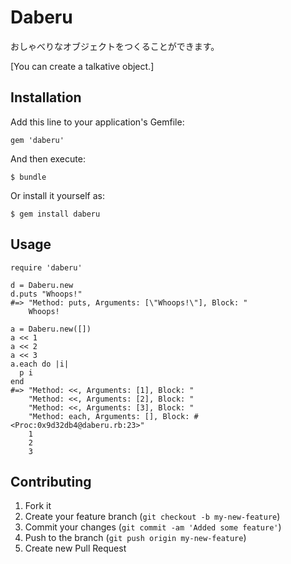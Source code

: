 # Daberu

おしゃべりなオブジェクトをつくることができます。

[You can create a talkative object.]

## Installation

Add this line to your application's Gemfile:

    gem 'daberu'

And then execute:

    $ bundle

Or install it yourself as:

    $ gem install daberu

## Usage

    require 'daberu'

    d = Daberu.new
    d.puts "Whoops!"
    #=> "Method: puts, Arguments: [\"Whoops!\"], Block: "
        Whoops!

    a = Daberu.new([])
    a << 1
    a << 2
    a << 3
    a.each do |i|
      p i
    end
    #=> "Method: <<, Arguments: [1], Block: "
        "Method: <<, Arguments: [2], Block: "
        "Method: <<, Arguments: [3], Block: "
        "Method: each, Arguments: [], Block: #<Proc:0x9d32db4@daberu.rb:23>"
        1
        2
        3

## Contributing

1. Fork it
2. Create your feature branch (`git checkout -b my-new-feature`)
3. Commit your changes (`git commit -am 'Added some feature'`)
4. Push to the branch (`git push origin my-new-feature`)
5. Create new Pull Request
